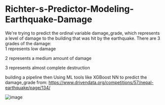 # Richter-s-Predictor-Modeling-Earthquake-Damage
We're trying to predict the ordinal variable damage_grade, which represents a level of damage to the building that was hit by the earthquake. There are 3 grades of the damage:  
1 represents low damage  

2 represents a medium amount of damage 

3 represents almost complete destruction

building a pipeline then Using ML tools like XGBoost NN to predict the damage_grade 
from: https://www.drivendata.org/competitions/57/nepal-earthquake/page/134/

![image](https://user-images.githubusercontent.com/97229364/163710114-3f84d896-90e1-4932-a6b1-3a77e317ec73.png)

